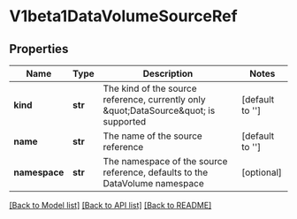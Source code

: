 # V1beta1DataVolumeSourceRef

## Properties
Name | Type | Description | Notes
------------ | ------------- | ------------- | -------------
**kind** | **str** | The kind of the source reference, currently only \&quot;DataSource\&quot; is supported | [default to '']
**name** | **str** | The name of the source reference | [default to '']
**namespace** | **str** | The namespace of the source reference, defaults to the DataVolume namespace | [optional] 

[[Back to Model list]](../README.md#documentation-for-models) [[Back to API list]](../README.md#documentation-for-api-endpoints) [[Back to README]](../README.md)


